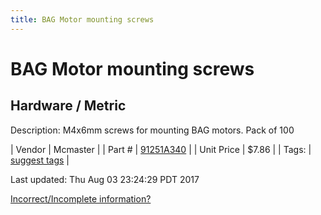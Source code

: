 ```yaml
---
title: BAG Motor mounting screws
---
```


# BAG Motor mounting screws
## Hardware / Metric
Description: 	M4x6mm screws for mounting BAG motors. Pack of 100 

| Vendor | Mcmaster | 
| Part # | [91251A340](https://www.mcmaster.com/#91251A340) | 
| Unit Price | $7.86 | 
| Tags: | [suggest tags](https://docs.google.com/forms/d/e/1FAIpQLSeWyY8v3RgOty-MyWmh9U0iivNYN_molChYyS-0U-o-kOAv_g/viewform) | 

Last updated: Thu Aug 03 23:24:29 PDT 2017

 [Incorrect/Incomplete information?](https://docs.google.com/forms/d/e/1FAIpQLSeWyY8v3RgOty-MyWmh9U0iivNYN_molChYyS-0U-o-kOAv_g/viewform)